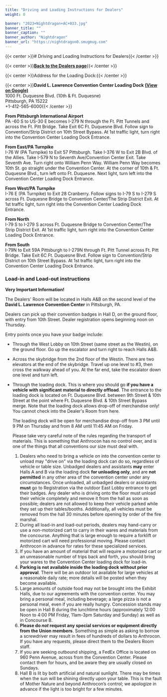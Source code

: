 ```yaml
---
title: "Driving and Loading Instructions for Dealers"
weight: 0

banner: "2023+Nightdragon+AC+033.jpg"
banner_title: ""
banner_caption: ""
banner_author: "Nightdragon"
banner_url: "https://nightdragon0.smugmug.com"
---
```


{{< center >}}# Driving and Loading Instructions for Dealers{{< /center >}}

{{< center >}}[**Back to the Dealers page**](/dealers){{< /center >}}

{{< center >}}Address for the Loading Dock:{{< /center >}}

{{< center >}}**David L. Lawrence Convention Center Loading Dock** [**(View on Google)**](https://goo.gl/maps/1ZHvu8Qwozz)<br>
1000 Ft. Duquesne Blvd. (10th &amp; Ft. Duquesne)<br>
Pittsburgh, PA 15222<br>
+1-412-565-6000{{< /center >}}

**From Pittsburgh International Airport**<br>
PA -60 S to US-30 E becomes I-279 N through the Ft. Pitt Tunnels and across the Ft. Pitt Bridge. Take Exit 6C Ft. Duquesne Blvd. Follow sign to Convention/Strip District on 10th Street Bypass. At 1st traffic light, turn right into the Convention Center Loading Dock Entrance.

**From East/PA Turnpike**<br>
I-76 W (PA Turnpike) to Exit 57 Pittsburgh. Take I-376 W to Exit 2B Blvd. of the Allies. Take I-579 N to Seventh Ave/Convention Center Exit. Take Seventh Ave. Turn right onto William Penn Way. William Penn Way becomes 10th St. go straight under the Convention Center. At the corner of 10th &amp; Ft. Duquesne Blvd., turn left onto Ft. Duquesne. Next light, turn left into the Convention Center Loading Dock Entrance.

**From West/PA Turnpike**<br>
I-76 E (PA Turnpike) to Exit 28 Cranberry. Follow signs to I-79 S to I-279 S across Ft. Duquesne Bridge to Convention Center/The Strip District Exit. At 1st traffic light, turn right into the Convention Center Loading Dock Entrance.

**From North**<br>
I-79 S to I-279 S across Ft. Duquesne Bridge to Convention Center/The Strip District Exit. At 1st traffic light, turn right into the Convention Center Loading Dock Entrance.

**From South**<br>
I-79N to Exit 59A Pittsburgh to I-279N through Ft. Pitt Tunnel across Ft. Pitt Bridge. Take Exit 6C Ft. Duquesne Blvd. Follow sign to Convention/Strip District on 10th Street Bypass. At 1st traffic light, turn right into the Convention Center Loading Dock Entrance.

### Load-in and Load-out instructions

**Very Important Information!**

The Dealers' Room will be located in Halls A&amp;B on the second level of the **David L. Lawrence Convention Center** in Pittsburgh, PA.

Dealers can pick up their convention badges in Hall D, on the ground floor, with entry from 10th Street. Dealer registration opens beginning noon on Thursday.

Entry points once you have your badge include:

- Through the West Lobby on 10th Street (same street as the Westin), on the ground floor. Go up the escalator and turn right to reach Halls A&amp;B.
- Across the skybridge from the 2nd floor of the Westin. There are two elevators at the end of the skybridge. Travel up one level to #3, then cross the walkway ahead of you. At the far end, take the escalator down one level and turn left.
- Through the loading dock. This is where you should go **if you have a vehicle with significant material to directly offload**. The entrance to the loading dock is located on Ft. Duquesne Blvd. between 9th Street &amp; 10th Street at the point where Ft. Duquesne Blvd. &amp; 10th Street Bypass merge. Note that the loading dock allows drop-off of merchandise only! You cannot check into the Dealer's Room from here.

    The loading dock will be open for merchandise drop-off from 3 PM until 9 PM on Thursday and from 8 AM until 11:45 AM  on Friday.

    Please take very careful note of the rules regarding the transport of materials. This is something that Anthrocon has no control over, and is one of the things that all conventions our size must deal with.

    1. Dealers who need to bring a vehicle on into the convention center to unload may "drive on" via the loading dock can do so, regardless of vehicle or table size. Unbadged dealers and assistants **may** enter Halls A and B via the loading dock **for unloading only**, and  are **not permitted** in any other area of the convention center under any circumstances. Once unloaded, all unbadged dealers or assistants **must** go to Registration via the outdoor East Lobby entrance to get their badges. Any dealer who is driving onto the floor must unload their vehicle completely and remove it from the hall as soon as possible; dealers are not allowed to keep their vehicle parked while they set up their tables/booths. Additionally, all vehicles must be removed from the hall 30 minutes before opening by order of the fire marshal.
    2. During all load-in and load-out periods, dealers may hand-carry or use a non-motorized cart to carry in their wares and materials from the concourse. Anything that is large enough to require a forklift or motorized cart will need professional moving. Please contact Anthrocon in advance for rates for these specialized services.
    3. If you have an amount of material that will require a motorized cart or an unreasonable number of trips back and forth, you should bring your wares to the Convention Center loading dock for load-in.
    4. **Parking is not available inside the loading dock without prior approval**. There will be an outdoor lot available for large vehicles at a reasonable daily rate; more details will be posted when they become available.
    5. Large amounts of outside food may not be brought into the Exhibit Halls, due to our agreements with the convention center. You may bring a personal meal, including beverage; a large pizza is not a personal meal, even if you are really hungry. Concession stands may be open in Hall B during the lunchtime hours (approximately 12:00 Noon to 4:00 PM Friday, 11am-3pm Saturday and Sunday) as well as in Concourse B.
    6. **Please do *not* request any special services or equipment directly from the Union members**. Something as simple as asking to borrow a screwdriver may result in fees of hundreds of dollars to Anthrocon. If you have any requests, please direct them to the Dealers Room staff.
    7. If you are seeking outbound shipping, a FedEx Office is located on 960 Penn Avenue, across from the Convention Center. Please contact them for hours, and be aware they are usually closed on Sundays.
    8. Hall B is lit by both artificial and natural sunlight. There may be times when the sun will be shining directly upon your table. This is the fault of Mother Nature and beyond Anthrocon’s control; we apologize in advance if the light is too bright for a few minutes.
